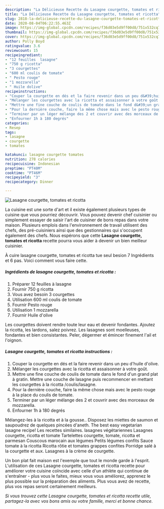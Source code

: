 ```yaml
---
description: "La Délicieuse Recette du Lasagne courgette, tomates et ricotta"
title: "La Délicieuse Recette du Lasagne courgette, tomates et ricotta"
slug: 2818-la-delicieuse-recette-du-lasagne-courgette-tomates-et-ricotta
date: 2020-08-04T06:22:55.463Z
image: https://img-global.cpcdn.com/recipes/f36d03e5d9ff00d8/751x532cq70/lasagne-courgette-tomates-et-ricotta-photo-principale-de-la-recette.jpg
thumbnail: https://img-global.cpcdn.com/recipes/f36d03e5d9ff00d8/751x532cq70/lasagne-courgette-tomates-et-ricotta-photo-principale-de-la-recette.jpg
cover: https://img-global.cpcdn.com/recipes/f36d03e5d9ff00d8/751x532cq70/lasagne-courgette-tomates-et-ricotta-photo-principale-de-la-recette.jpg
author: Polly Boyd
ratingvalue: 3.6
reviewcount: 15
recipeingredient:
- "12 feuilles  lasagne"
- "750 g ricotta"
- "3 courgettes"
- "600 ml coulis de tomate"
- " Pesto rouge"
- "1 mozzarella"
- " Huile dolive"
recipeinstructions:
- "Couper la courgette en dés et la faire revenir dans un peu d&#39;huile d&#39;olive."
- "Mélanger les courgettes avec la ricotta et assaisonner à votre goût."
- "Mettre une fine couche de coulis de tomate dans le fond d&#39;un grand plat à gratin. Mettre une couche de lasagne puis recommencer en mettant les courgettes à la ricotta /coulis/lasagne."
- "Pour la dernière couche, faire la même chose mais avec le pesto rouge à la place du coulis de tomate."
- "Terminer par un léger mélange des 2 et couvrir avec des morceaux de mozzarella."
- "Enfourner 1h à 180 degrés"
categories:
- Resep
tags:
- lasagne
- courgette
- tomates

katakunci: lasagne courgette tomates 
nutrition: 278 calories
recipecuisine: Indonesian
preptime: "PT40M"
cooktime: "PT46M"
recipeyield: "3"
recipecategory: Dinner

---
```



![Lasagne courgette, tomates et ricotta](https://img-global.cpcdn.com/recipes/f36d03e5d9ff00d8/751x532cq70/lasagne-courgette-tomates-et-ricotta-photo-principale-de-la-recette.jpg)

La cuisine est une sorte d'art et il existe également plusieurs types de cuisine que vous pourriez découvrir. Vous pouvez devenir chef cuisinier ou simplement essayer de saisir l'art de cuisiner de bons repas dans votre maison. Plusieurs emplois dans l'environnement de travail utilisent des chefs, des pré-cuisiniers ainsi que des gestionnaires qui s'occupent également des chefs. Nous espérons que cette <strong> Lasagne courgette, tomates et ricotta </strong> recette pourra vous aider à devenir un bien meilleur cuisinier.

<!--inarticleads1-->

À cuire lasagne courgette, tomates et ricotta tue seul besion 7 Ingrédients et 6 pas. Voici comment vous faire cette.

##### Ingrédients de lasagne courgette, tomates et ricotta :

1. Préparer 12 feuilles à lasagne
1. Fournir 750 g ricotta
1. Vous avez besoin 3 courgettes
1. Utilisation 600 ml coulis de tomate
1. Fournir  Pesto rouge
1. Utilisation 1 mozzarella
1. Fournir  Huile d&#39;olive


Les courgettes doivent rendre toute leur eau et devenir fondantes. Ajoutez la ricotta, les lardons, salez poivrez. Les lasagnes sont moelleuses, fondantes et bien consistantes. Peler, dégermer et émincer finement l&#39;ail et l&#39;oignon. 

<!--inarticleads2-->

##### Lasagne courgette, tomates et ricotta instructions :

1. Couper la courgette en dés et la faire revenir dans un peu d&#39;huile d&#39;olive.
1. Mélanger les courgettes avec la ricotta et assaisonner à votre goût.
1. Mettre une fine couche de coulis de tomate dans le fond d&#39;un grand plat à gratin. Mettre une couche de lasagne puis recommencer en mettant les courgettes à la ricotta /coulis/lasagne.
1. Pour la dernière couche, faire la même chose mais avec le pesto rouge à la place du coulis de tomate.
1. Terminer par un léger mélange des 2 et couvrir avec des morceaux de mozzarella.
1. Enfourner 1h à 180 degrés


Mélangez-les à la ricotta et à la gousse.. Disposez les miettes de saumon et saupoudrez de quelques pincées d&#39;aneth. The best easy vegetarian lasagne recipe! Les recettes similaires. lasagnes végétariennes Lasagnes courgette, ricotta et tomate Tartelettes courgette, tomate, ricotta et parmesan Couscous marocain aux légumes Petits légumes confits Sauce tomate à la ricotta Ricotta rôtie et tomates grappes confites Porridge salé à la courgette et aux. Lasagnes à la crème de courgette. 

<!--inarticleads1-->

<p>
Un bon plat fait maison est l'exemple que tout le monde garde à l'esprit. L'utilisation de ces Lasagne courgette, tomates et ricotta recette pour améliorer votre cuisine coïncide avec celle d'un athlète qui continue de s'entraîner - plus vous le faites, mieux vous vous améliorez, apprenez le plus possible sur la préparation des aliments. Plus vous avez de recette, plus vos repas seront certainement meilleurs.
</p>

<p>
<i>Si vous trouvez cette Lasagne courgette, tomates et ricotta recette utile, partagez-la avec vos bons amis ou votre famille, merci et bonne chance.</i>
</p>
